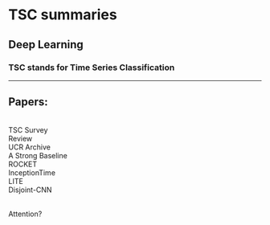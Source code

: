 # TSC summaries
## Deep Learning
### TSC stands for Time Series Classification
-------
## Papers:
<br/>TSC Survey
<br/>Review
<br/>UCR Archive
<br/>A Strong Baseline
<br/>ROCKET
<br/>InceptionTime
<br/>LITE
<br/>Disjoint-CNN

<br/> Attention?

